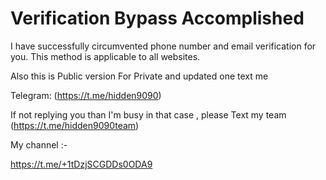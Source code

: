 # Verification Bypass Accomplished  
I have successfully circumvented phone number and email verification for you. This method is applicable to all websites. 
 
Also this is Public version For Private and updated one text me    
    
Telegram: (https://t.me/hidden9090)         
 
If not replying you than I'm busy in that case , please Text my team (https://t.me/hidden9090team)

My channel :-   
   
https://t.me/+1tDzjSCGDDs0ODA9
       
 
 
